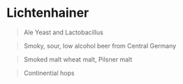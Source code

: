 # Lichtenhainer 

> Ale Yeast and Lactobacillus

> Smoky, sour, low alcohol beer from Central Germany

> Smoked malt wheat malt, Pilsner malt

> Continential hops